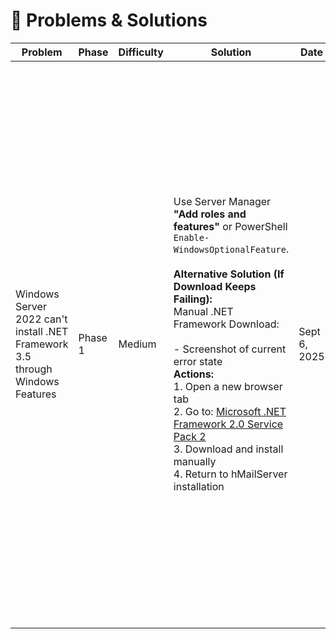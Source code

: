 # 🐞 Problems & Solutions

| Problem | Phase | Difficulty | Solution | Date | Status | Learning |
|---------|-------|------------|----------|------|--------|----------|
| Windows Server 2022 can't install .NET Framework 3.5 through Windows Features | Phase 1 | Medium | Use Server Manager **"Add roles and features"** or PowerShell `Enable-WindowsOptionalFeature`. <br><br> **Alternative Solution (If Download Keeps Failing):** <br> Manual .NET Framework Download: <br>  <br> - Screenshot of current error state <br> **Actions:** <br> 1. Open a new browser tab <br> 2. Go to: [Microsoft .NET Framework 2.0 Service Pack 2](https://www.microsoft.com/en-us/download/details.aspx?id=1639) <br> 3. Download and install manually <br> 4. Return to hMailServer installation | Sept 6, 2025 | ✅ Done | Legacy applications often need older frameworks installed as optional features. <br><br> **Why This Happened (Windows Server 2022):** <br> • Modern Windows Server comes with .NET Framework 4.x pre-installed <br> • Legacy .NET 2.0/3.5 must be added as an optional feature <br> • hMailServer was built for older .NET versions, so it requires legacy framework <br><br> **This is Normal:** Many older applications require legacy frameworks. This is common in IT environments. |
